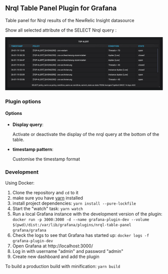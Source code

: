 ## Nrql Table Panel Plugin for Grafana

Table panel for Nrql results of the NewRelic Insight datasource

Show all selected attribute of the SELECT Nrql query :

![plugin-showcase](./src/img/screenshot-showcase.png)

### Plugin options

#### Options

- **Display query**:

  Activate or deactivate the display of the nrql query at the bottom of the table.

- **timestamp pattern**:

  Customise the timestamp format

### Development

Using Docker:

1. Clone the repository and `cd` to it
1. make sure you have [yarn]( https://yarnpkg.com/) installed
1. install project dependencies: `yarn install --pure-lockfile`
1. Start the "watch" task: `yarn watch`
1. Run a local Grafana instance with the development version of the plugin: `docker run -p 3000:3000 -d --name grafana-plugin-dev --volume $(pwd)/dist:/var/lib/grafana/plugins/nrql-table-panel grafana/grafana`
1. Check the logs to see that Grafana has started up: `docker logs -f grafana-plugin-dev`
1. Open Grafana at http://localhost:3000/
1. Log in with username "admin" and password "admin"
1. Create new dashboard and add the plugin

To build a production build with minification: `yarn build`
